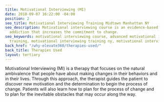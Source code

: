 ```yaml
---
title: Motivational Interviewing (MI)
date: 2018-09-07 16:22:00 -04:00
position: 2
seo_title: Motivational Interviewing Training Midtown Manhattan NY
seo_description: Motivational interviewing course is an evidence-based treatment for
  addiction that increases the commitment to change.
seo_keywords: motivational interviewing course, advanced motivational interviewing
  training, motivational interviewing training ny, motivational interviewing midtown
back_href: "/why-elevate360/therapies-used/"
back_title: Therapies Used
layout: tertiary
---
```


Motivational Interviewing (MI) is a therapy that focuses on the natural ambivalence that people have about making changes in their behaviors and in their lives. Through this approach, the therapist guides the patient to discover new motivation and the determination to begin the process of change. Patients will also learn how to plan for the process of change and to plan for the inevitable obstacles that may occur along the way.
